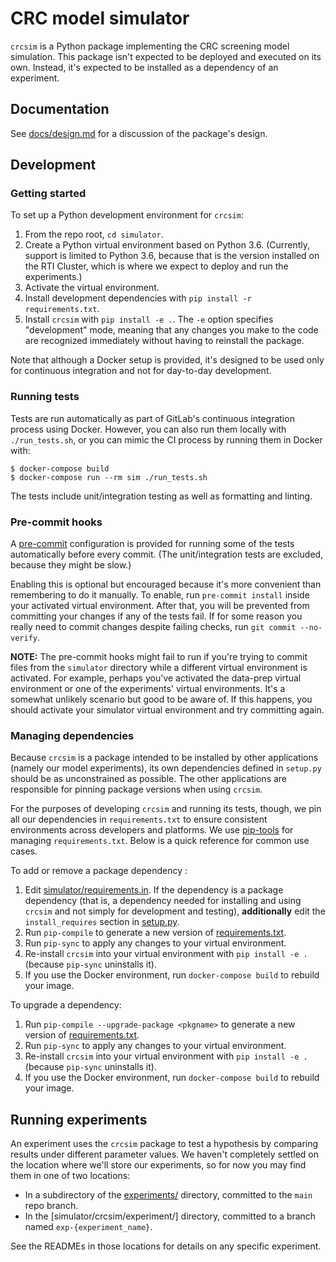 # CRC model simulator

`crcsim` is a Python package implementing the CRC screening model simulation. This package isn't expected to be deployed and executed on its own. Instead, it's expected to be installed as a dependency of an experiment.

## Documentation

See [docs/design.md](./docs/design.md) for a discussion of the package's design.

## Development

### Getting started

To set up a Python development environment for `crcsim`:

1. From the repo root, `cd simulator`.
1. Create a Python virtual environment based on Python 3.6. (Currently, support is limited to Python 3.6, because that is the version installed on the RTI Cluster, which is where we expect to deploy and run the experiments.)
1. Activate the virtual environment.
1. Install development dependencies with `pip install -r requirements.txt`.
1. Install `crcsim` with `pip install -e .`. The `-e` option specifies "development" mode, meaning that any changes you make to the code are recognized immediately without having to reinstall the package.

Note that although a Docker setup is provided, it's designed to be used only for continuous integration and not for day-to-day development.

### Running tests

Tests are run automatically as part of GitLab's continuous integration process using Docker. However, you can also run them locally with `./run_tests.sh`, or you can mimic the CI process by running them in Docker with:

 ```
$ docker-compose build
$ docker-compose run --rm sim ./run_tests.sh
 ```

The tests include unit/integration testing as well as formatting and linting.

### Pre-commit hooks

A [pre-commit](https://pre-commit.com) configuration is provided for running some of the tests automatically before every commit. (The unit/integration tests are excluded, because they might be slow.)

Enabling this is optional but encouraged because it's more convenient than remembering to do it manually. To enable, run `pre-commit install` inside your activated virtual environment. After that, you will be prevented from committing your changes if any of the tests fail. If for some reason you really need to commit changes despite failing checks, run `git commit --no-verify`.

**NOTE:** The pre-commit hooks might fail to run if you're trying to commit files from the `simulator` directory while a different virtual environment is activated. For example, perhaps you've activated the data-prep virtual environment or one of the experiments' virtual environments. It's a somewhat unlikely scenario but good to be aware of. If this happens, you should activate your simulator virtual environment and try committing again.

### Managing dependencies

Because `crcsim` is a package intended to be installed by other applications (namely our model experiments), its own dependencies defined in `setup.py` should be as unconstrained as possible. The other applications are responsible for pinning package versions when using `crcsim`.

For the purposes of developing `crcsim` and running its tests, though, we pin all our dependencies in `requirements.txt` to ensure consistent environments across developers and platforms. We use [pip-tools](https://github.com/jazzband/pip-tools) for managing `requirements.txt`. Below is a quick reference for common use cases.

To add or remove a package dependency :

1. Edit [simulator/requirements.in](./requirements.in). If the dependency is a package dependency (that is, a dependency needed for installing and using `crcsim` and not simply for development and testing), **additionally** edit the `install_requires` section in [setup.py](./setup.py).
1. Run `pip-compile` to generate a new version of [requirements.txt](./requirements.txt).
1. Run `pip-sync` to apply any changes to your virtual environment.
1. Re-install `crcsim` into your virtual environment with `pip install -e .` (because `pip-sync` uninstalls it).
1. If you use the Docker environment, run `docker-compose build` to rebuild your image.

To upgrade a dependency:

1. Run `pip-compile --upgrade-package <pkgname>` to generate a new version of [requirements.txt](./requirements.txt).
1. Run `pip-sync` to apply any changes to your virtual environment.
1. Re-install `crcsim` into your virtual environment with `pip install -e .` (because `pip-sync` uninstalls it).
1. If you use the Docker environment, run `docker-compose build` to rebuild your image.

## Running experiments

An experiment uses the `crcsim` package to test a hypothesis by comparing results under different parameter values. We haven't completely settled on the location where we'll store our experiments, so for now you may find them in one of two locations:

- In a subdirectory of the [experiments/](./experiments) directory, committed to the `main` repo branch.
- In the [simulator/crcsim/experiment/] directory, committed to a branch named `exp-{experiment_name}`.

See the READMEs in those locations for details on any specific experiment.
